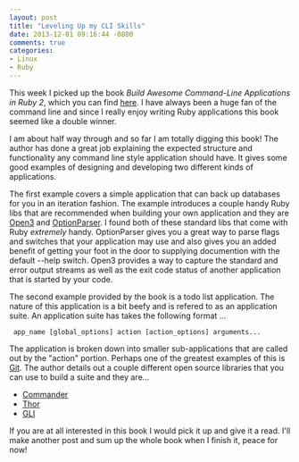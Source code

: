 ```yaml
---
layout: post
title: "Leveling Up my CLI Skills"
date: 2013-12-01 09:16:44 -0800
comments: true
categories: 
- Linux
- Ruby
---
```

This week I picked up the book *Build Awesome Command-Line Applications in Ruby
2*, which you can find [here](http://goo.gl/J0WaFN).  I have always been a huge
fan of the command line and since I really enjoy writing Ruby applications this
book seemed like a double winner.

<!-- more -->

I am about half way through and so far I am totally digging this book!  The
author has done a great job explaining the expected structure and functionality
any command line style application should have.  It gives some good examples of
designing and developing two different kinds of applications.

The first example covers a simple application that can back up databases for
you in an iteration fashion.  The example introduces a couple handy Ruby libs
that are recommended when building your own application and they are
[Open3](http://goo.gl/XaVPT7) and [OptionParser](http://goo.gl/WCC8eQ).  I
found both of these standard libs that come with Ruby _extremely_ handy.
OptionParser gives you a great way to parse flags and switches that your
application may use and also gives you an added benefit of getting your foot in
the door to supplying documention with the default --help switch.  Open3
provides a way to capture the standard and error output streams as well as the
exit code status of another application that is started by your code. 

The second example provided by the book is a todo list application.  The nature
of this application is a bit beefy and is refered to as an application suite.
An application suite has takes the following format ...

```
 app_name [global_options] action [action_options] arguments...
```

The application is broken down into smaller sub-applications that are called
out by the "action" portion.  Perhaps one of the greatest examples of this is
[Git](http://www.git-scm.com/).  The author details out a couple different open
source libraries that you can use to build a suite and they are...

* [Commander](https://github.com/visionmedia/commander)
* [Thor](http://whatisthor.com/)
* [GLI](http://davetron5000.github.io/gli/)

If you are at all interested in this book I would pick it up and give it a
read.  I'll make another post and sum up the whole book when I finish it, peace
for now!
